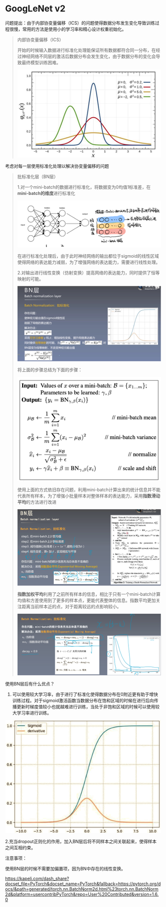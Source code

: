 # GoogLeNet v2

问题提出：由于内部协变量偏移（ICS）的问题使得数据分布发生变化导致训练过程很慢，常用的方法是使用小的学习率和精心设计权重初始化。

> 内部协变量偏移（ICS）
>
> 开始的时候输入数据进行标准化处理能保证所有数据都符合同一分布，在经过神经网络不同层的激活后数据分布会发生变化，由于数据分布的变化会导致最终模型训练困难。
>
> ![image-20210129103623754](image-20210129103623754.png)

考虑对每一层使用标准化处理以解决协变量偏移的问题

> 批标准化层（BN层）
>
> 1.对一个mini-batch的数据进行标准化，将数据变为0均值1标准差，在**mini-batch的维度**进行标准化
>
> ![image-20210129105449390](image-20210129105449390.png)
>
> 在进行标准化处理后，由于此时神经网络的输出都位于sigmoid的线性区域使得网络的表达能力减弱，为了增强网络的表达能力，需要进行线性处理。
>
> 2.对输出进行线性变换（仿射变换）提高网络的表达能力，同时提供了恒等映射的可能。
>
> ![image-20210129105817790](image-20210129105817790.png)
>
> 将上面的步骤总结为下面的步骤：
>
> ![image-20210129104015571](image-20210129104015571.png)
>
> 使用上面的方式依旧存在问题，利用mini-batch计算出来的统计信息并不能代表所有样本，为了增强小批量样本对整体样本的表达能力，采用**指数滑动平均**的方法进行改进
>
> ![image-20210129113520180](image-20210129113520180.png)
>
> **指数加权平均**利用了之前所有样本的信息，相比于只有一个mini-batch计算均值和方差使用到了更多的样本点，更能代表整体的信息。指数平均更加关注距离当前样本近的点，对于距离较远的点影响较小。
>
> ![image-20210129113633104](image-20210129113633104.png)

使用BN层后有什么优点？

1. 可以使用较大学习率，由于进行了标准化使得数据分布在0附近更有助于增快训练过程。对于sigmoid激活函数当数据分布在饱和区域的时候在进行后向传播更新时梯度值较小也就越难进行训练，当处于非饱和区域的时候可以使用较大学习率进行训练。

![image-20210131171531748](image-20210131171531748.png)

2.充当dropout正则化的作用，加入BN层后将不同样本之间关联起来，使得样本之间互相约束。

注意事项：

使用BN层的时候不需要加偏置项，因为BN中存在的线性变换。

https://kapeli.com/dash_share?docset_file=PyTorch&docset_name=PyTorch&fallback=https://pytorch.org/docs/&path=generated/torch.nn.BatchNorm2d.html%23torch.nn.BatchNorm2d&platform=usercontribPyTorch&repo=User%20Contributed&version=1.6.0